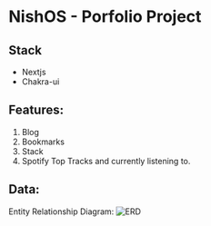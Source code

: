 # NishOS - Porfolio Project 

## Stack 
- Nextjs
- Chakra-ui

## Features:
1. Blog
2. Bookmarks
3. Stack
4. Spotify Top Tracks and currently listening to.

## Data:

Entity Relationship Diagram:
![ERD](https://i.imgur.com/lGYovIO.png)

